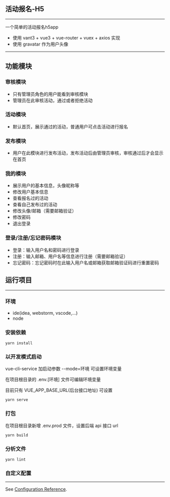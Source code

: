 ## 活动报名-H5

***

一个简单的活动报名h5app

* 使用 vant3 + vue3 + vue-router + vuex + axios 实现
* 使用 gravatar 作为用户头像

***

## 功能模块

### 审核模块

* 只有管理员角色的用户能看到审核模块
* 管理员在此审核活动，通过或者拒绝活动

### 活动模块

* 默认首页，展示通过的活动，普通用户可点击活动进行报名

### 发布模块

* 用户在此模块进行发布活动，发布活动后由管理员审核，审核通过后才会显示在首页

### 我的模块

* 展示用户的基本信息，头像昵称等
* 修改用户基本信息
* 查看报名过的活动
* 查看自己发布过的活动
* 修改头像/邮箱（需要邮箱验证）
* 修改密码
* 退出登录

### 登录/注册/忘记密码模块

* 登录：输入用户名和密码进行登录
* 注册：输入邮箱、用户名等信息进行注册（需要邮箱验证）
* 忘记密码：忘记密码时在此输入用户名或邮箱获取邮箱验证码进行重置密码

## 运行项目

***

### 环境

* ide(idea, webstorm, vscode,...)
* node

### 安装依赖

```
yarn install
```

### 以开发模式启动

vue-cli-service 加启动参数 --mode=环境 可设置环境变量

在项目根目录的 .env.[环境] 文件可编辑环境变量

目前只有 VUE_APP_BASE_URL(后台接口地址) 可设置

```
yarn serve
```

### 打包

在项目根目录新增 .env.prod 文件，设置后端 api 接口 url

```
yarn build
```

### 分析文件

```
yarn lint
```

### 自定义配置

***
See [Configuration Reference](https://cli.vuejs.org/config/).
